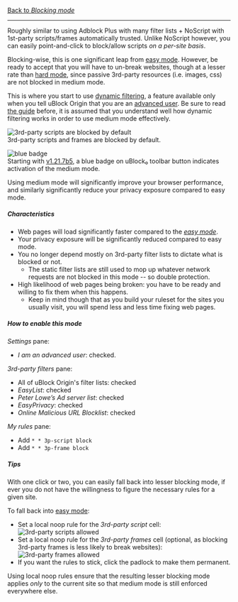 [Back to _Blocking mode_](./Blocking-mode)

***

Roughly similar to using Adblock Plus with many filter lists + NoScript with 1st-party scripts/frames automatically trusted. Unlike NoScript however, you can easily point-and-click to block/allow scripts _on a per-site basis_.

Blocking-wise, this is one significant leap from [easy mode](./Blocking-mode:-easy-mode). However, be ready to accept that you will have to un-break websites, though at a lesser rate than [hard mode](./Blocking-mode:-hard-mode), since passive 3rd-party resources (i.e. images, css) are not blocked in medium mode.

This is where you start to use [dynamic filtering](./Dynamic-filtering), a feature available only when you tell uBlock Origin that you are an [advanced user](./Advanced-user-features). Be sure to read [the guide](./Dynamic-filtering) before, it is assumed that you understand well how dynamic filtering works in order to use medium mode effectively.

![3rd-party scripts are blocked by default](https://user-images.githubusercontent.com/585534/86541955-5c13b000-bedf-11ea-9e9c-30a1aff691a0.png)
<br>3rd-party scripts and frames are blocked by default.

![blue badge](https://user-images.githubusercontent.com/886325/64036718-229e4580-cb54-11e9-91d3-10b6d95b6068.png)
<br>Starting with [v1.21.7b5](https://github.com/gorhill/uBlock/commit/7ff750eaf6007bdea4e843d3314fc7275b1ce945), a blue badge on uBlock₀ toolbar button indicates activation of the medium mode.

Using medium mode will significantly improve your browser performance, and similarly significantly reduce your privacy exposure compared to easy mode.

##### Characteristics

- Web pages will load significantly faster compared to the [_easy mode_](./Blocking-mode:-easy-mode).
- Your privacy exposure will be significantly reduced compared to easy mode.
- You no longer depend mostly on 3rd-party filter lists to dictate what is blocked or not.
    - The static filter lists are still used to mop up whatever network requests are not blocked in this mode -- so double protection.
- High likelihood of web pages being broken: you have to be ready and willing to fix them when this happens.
    - Keep in mind though that as you build your ruleset for the sites you usually visit, you will spend less and less time fixing web pages.

##### How to enable this mode

_Settings_ pane:
- _I am an advanced user_: checked.

_3rd-party filters_ pane:
- All of uBlock Origin's filter lists: checked
- _EasyList_: checked
- _Peter Lowe’s Ad server list_: checked
- _EasyPrivacy_: checked
- _Online Malicious URL Blocklist‎_: checked

_My rules_ pane:
- Add `* * 3p-script block`
- Add `* * 3p-frame block`

##### Tips

With one click or two, you can easily fall back into lesser blocking mode, if ever you do not have the willingness to figure the necessary rules for a given site.

To fall back into [easy mode](./Blocking-mode:-easy-mode):
- Set a local noop rule for the _3rd-party script_ cell:<br>
  ![3rd-party scripts allowed](https://user-images.githubusercontent.com/585534/86541958-5ddd7380-bedf-11ea-97bd-99f4e6a79196.png)
- Set a local noop rule for the _3rd-party frames_ cell (optional, as blocking 3rd-party frames is less likely to break websites):<br>
  ![3rd-party frames allowed](https://user-images.githubusercontent.com/585534/86541962-603fcd80-bedf-11ea-9f80-94f9a7c243b6.png)
- If you want the rules to stick, click the padlock to make them permanent.

Using local noop rules ensure that the resulting lesser blocking mode applies _only_ to the current site so that medium mode is still enforced everywhere else.
